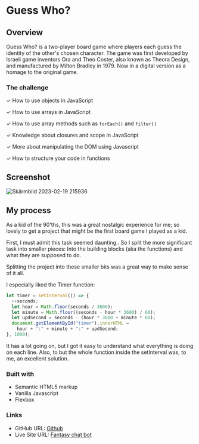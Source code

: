 # Guess Who?

## **Overview**

Guess Who? is a two-player board game where players each guess the identity of the other's chosen character. The game was first developed by Israeli game inventors Ora and Theo Coster, also known as Theora Design, and manufactured by Milton Bradley in 1979. Now in a digital version as a homage to the original game.

### **The challenge**

✓ How to use objects in JavaScript

✓ How to use arrays in JavaScript

✓ How to use array methods such as `forEach()` and `filter()`

✓ Knowledge about closures and scope in JavaScript

✓ More about manipulating the DOM using Javascript

✓ How to structure your code in functions

## Screenshot

![Skärmbild 2023-02-19 215936](https://user-images.githubusercontent.com/65211641/219975110-59296dc1-649e-484c-a583-89b425977b66.png)

## My process

As a kid of the 90'ths, this was a great nostalgic experience for me; so lovely to get a project that might be the first board game I played as a kid.

 First, I must admit this task seemed daunting..
So I split the more significant task into smaller pieces: Into the building blocks (aka the functions) and what they are supposed to do.

Splitting the project into these smaller bits was a great way to make sense of it all.

I especially liked the Timer function:

```javascript
let timer = setInterval(() => {
  ++seconds;
  let hour = Math.floor(seconds / 3600);
  let minute = Math.floor((seconds - hour * 3600) / 60);
  let updSecond = seconds - (hour * 3600 + minute * 60);
  document.getElementById("timer").innerHTML =
    hour + ":" + minute + ":" + updSecond;
}, 1000);
```

It has a lot going on, but I got it easy to understand what everything is doing on each line.
Also, to but the whole function inside the setInterval was, to me, an excellent solution.

### Built with

- Semantic HTML5 markup
- Vanilla Javascript
- Flexbox

### Links

- GitHub URL: [Github](https://github.com/dannebrob/project-guess-who)
- Live Site URL: [Fantasy chat bot ](https://guess-who-app.netlify.app/)
